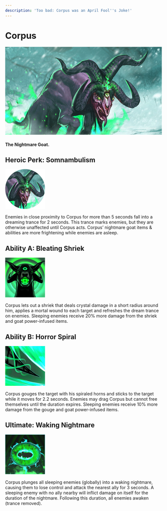 ```yaml
---
description: 'Too bad: Corpus was an April Fool''s Joke!'
---
```


# Corpus

![](../../.gitbook/assets/image%20%2849%29.png)

#### The Nightmare Goat.

## Heroic Perk: **Somnambulism**

![Somnambulism](../../.gitbook/assets/image%20%2830%29.png)

 Enemies in close proximity to Corpus for more than 5 seconds fall into a dreaming trance for 2 seconds. This trance marks enemies, but they are otherwise unaffected until Corpus acts. Corpus’ nightmare goat items & abilities are more frightening while enemies are asleep.

## Ability A: Bleating Shriek

![Bleating Shriek](../../.gitbook/assets/image%20%28208%29.png)

 Corpus lets out a shriek that deals crystal damage in a short radius around him, applies a mortal wound to each target and refreshes the dream trance on enemies. Sleeping enemies receive 20% more damage from the shriek and goat power-infused items.

## Ability B: Horror Spiral

![Horror Spiral](../../.gitbook/assets/image%20%2894%29.png)

 Corpus gouges the target with his spiraled horns and sticks to the target while it moves for 2.2 seconds. Enemies may drag Corpus but cannot free themselves until the duration expires. Sleeping enemies receive 10% more damage from the gouge and goat power-infused items.

## Ultimate: Waking Nightmare

![Waking Nightmare](../../.gitbook/assets/image%20%28228%29.png)

 Corpus plunges all sleeping enemies \(globally\) into a waking nightmare, causing them to lose control and attack the nearest ally for 3 seconds. A sleeping enemy with no ally nearby will inflict damage on itself for the duration of the nightmare. Following this duration, all enemies awaken \(trance removed\).



